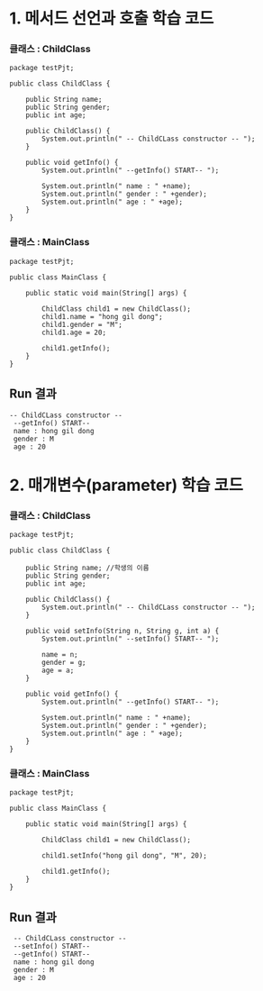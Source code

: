 # 1. 메서드 선언과 호출 학습 코드
### 클래스 : ChildClass	
	package testPjt;
	
	public class ChildClass {
		
		public String name; 
	    public String gender;
	    public int age;
		
		public ChildClass() {
			System.out.println(" -- ChildCLass constructor -- ");
		}
	
		public void getInfo() {
			System.out.println(" --getInfo() START-- ");
			
			System.out.println(" name : " +name);
			System.out.println(" gender : " +gender);
			System.out.println(" age : " +age);
		}
	}
### 클래스 : MainClass

	package testPjt;
	
	public class MainClass {
	
		public static void main(String[] args) {
			
			ChildClass child1 = new ChildClass();
			child1.name = "hong gil dong";
			child1.gender = "M";
			child1.age = 20;
			
			child1.getInfo(); 
		}
	}	


## Run 결과
	-- ChildCLass constructor -- 
	 --getInfo() START-- 
	 name : hong gil dong
	 gender : M
	 age : 20


# 2. 매개변수(parameter) 학습 코드
### 클래스 : ChildClass

	package testPjt;
	
	public class ChildClass {
		
		public String name; //학생의 이름
	    public String gender;
	    public int age;
		
		public ChildClass() {
			System.out.println(" -- ChildCLass constructor -- ");
		}
	
		public void setInfo(String n, String g, int a) {
			System.out.println(" --setInfo() START-- ");
			
			name = n;
			gender = g;
			age = a;
		}
		
		public void getInfo() {
			System.out.println(" --getInfo() START-- ");
			
			System.out.println(" name : " +name);
			System.out.println(" gender : " +gender);
			System.out.println(" age : " +age);
		}
	}

### 클래스 : MainClass

	package testPjt;
	
	public class MainClass {
	
		public static void main(String[] args) {
			
			ChildClass child1 = new ChildClass();
			
			child1.setInfo("hong gil dong", "M", 20);
			
			child1.getInfo(); 
		}
	}

## Run 결과
	 -- ChildCLass constructor -- 
	 --setInfo() START-- 
	 --getInfo() START-- 
	 name : hong gil dong
	 gender : M
	 age : 20
